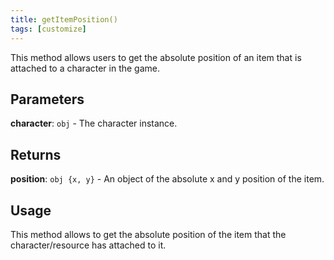 ```yaml
---
title: getItemPosition()
tags: [customize]
---
```

This method allows users to get the absolute position of an item that is attached to a character in the game.
## Parameters
**character**: `obj` - The character instance.
​
## Returns
**position**: `obj {x, y}` - An object of the absolute x and y position of the item.
## Usage
This method allows to get the absolute position of the item that the character/resource has attached to it.
